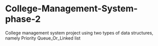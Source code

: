 # College-Management-System-phase-2
College management system project using two types of data structures, namely Priority Queue_Or_Linked list
